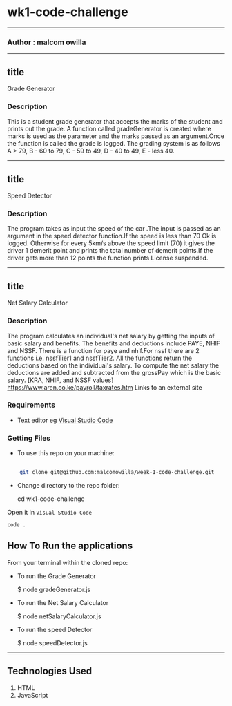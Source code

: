 # wk1-code-challenge
*****
### Author : malcom owilla
****
## title
 Grade Generator
### Description
This is a student grade generator that accepts the marks of the student and prints out the grade.
A function called gradeGenerator is created where marks is used as the parameter and the marks passed as an argument.Once the function is called the grade is logged. 
The grading system is as follows
A > 79, B - 60 to 79, C -  59 to 49, D - 40 to 49, E - less 40.

****
## title
 Speed Detector
### Description
The program takes as input the speed of the car .The input is passed as an argument in the speed detector function.If the speed is less than 70 Ok is logged. Otherwise for every 5km/s above the speed limit (70) it gives the driver 1 demerit point and prints the total number of demerit points.If the driver gets more than 12 points the function prints License suspended.
****
## title
 Net Salary Calculator
### Description
The program calculates an individual's net salary by getting the inputs of basic salary and benefits. 
The benefits and deductions include PAYE, NHIF and NSSF. There is a function for paye and nhif.For nssf there are 2 functions i.e. nssfTier1 and nssfTier2. All the functions return the deductions based on the individual's salary. 
To compute the net salary the deductions are added and subtracted from the grossPay which is the basic salary.
 [KRA, NHIF, and NSSF values] https://www.aren.co.ke/payroll/taxrates.htm Links to an external site

### Requirements
* Text editor eg [Visual Studio Code](https://code.visualstudio.com/download)
### Getting Files
* To use this repo on your machine:
```sh
 
    git clone git@github.com:malcomowilla/week-1-code-challenge.git
```
*  Change directory to the repo folder:
    
    cd wk1-code-challenge

Open it in ``Visual Studio Code``

    code .

## How To Run the applications
From your terminal within the cloned repo:
* To run the Grade Generator

   $ node gradeGenerator.js

* To run the Net Salary Calculator

   $ node netSalaryCalculator.js

* To run the speed Detector

   $ node speedDetector.js

*****
## Technologies Used
1. HTML
2. JavaScript

